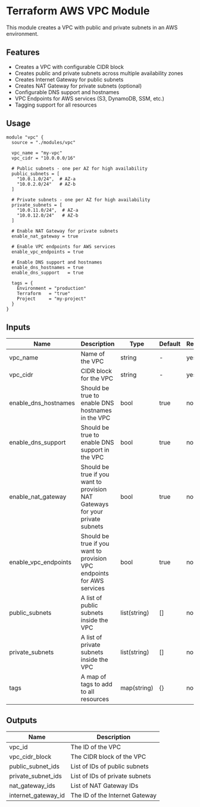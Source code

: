 # Terraform AWS VPC Module

This module creates a VPC with public and private subnets in an AWS environment.

## Features

- Creates a VPC with configurable CIDR block
- Creates public and private subnets across multiple availability zones
- Creates Internet Gateway for public subnets
- Creates NAT Gateway for private subnets (optional)
- Configurable DNS support and hostnames
- VPC Endpoints for AWS services (S3, DynamoDB, SSM, etc.)
- Tagging support for all resources

## Usage

```hcl
module "vpc" {
  source = "./modules/vpc"

  vpc_name = "my-vpc"
  vpc_cidr = "10.0.0.0/16"

  # Public subnets - one per AZ for high availability
  public_subnets = [
    "10.0.1.0/24",  # AZ-a
    "10.0.2.0/24"   # AZ-b
  ]

  # Private subnets - one per AZ for high availability
  private_subnets = [
    "10.0.11.0/24",  # AZ-a
    "10.0.12.0/24"   # AZ-b
  ]

  # Enable NAT Gateway for private subnets
  enable_nat_gateway = true

  # Enable VPC endpoints for AWS services
  enable_vpc_endpoints = true

  # Enable DNS support and hostnames
  enable_dns_hostnames = true
  enable_dns_support   = true

  tags = {
    Environment = "production"
    Terraform   = "true"
    Project     = "my-project"
  }
}
```

## Inputs

| Name | Description | Type | Default | Required |
|------|-------------|------|---------|----------|
| vpc_name | Name of the VPC | string | - | yes |
| vpc_cidr | CIDR block for the VPC | string | - | yes |
| enable_dns_hostnames | Should be true to enable DNS hostnames in the VPC | bool | true | no |
| enable_dns_support | Should be true to enable DNS support in the VPC | bool | true | no |
| enable_nat_gateway | Should be true if you want to provision NAT Gateways for your private subnets | bool | true | no |
| enable_vpc_endpoints | Should be true if you want to provision VPC endpoints for AWS services | bool | true | no |
| public_subnets | A list of public subnets inside the VPC | list(string) | [] | no |
| private_subnets | A list of private subnets inside the VPC | list(string) | [] | no |
| tags | A map of tags to add to all resources | map(string) | {} | no |

## Outputs

| Name | Description |
|------|-------------|
| vpc_id | The ID of the VPC |
| vpc_cidr_block | The CIDR block of the VPC |
| public_subnet_ids | List of IDs of public subnets |
| private_subnet_ids | List of IDs of private subnets |
| nat_gateway_ids | List of NAT Gateway IDs |
| internet_gateway_id | The ID of the Internet Gateway | 